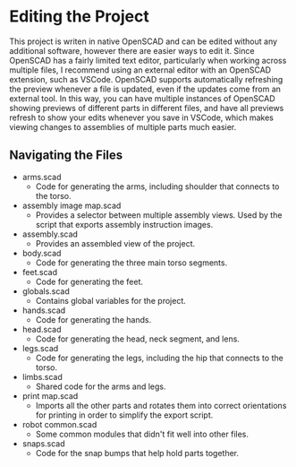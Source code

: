 # Editing the Project
This project is writen in native OpenSCAD and can be edited without any additional software, however there are easier ways to edit it. Since OpenSCAD has a fairly limited text editor, particularly when working across multiple files, I recommend using an external editor with an OpenSCAD extension, such as VSCode. OpenSCAD supports automatically refreshing the preview whenever a file is updated, even if the updates come from an external tool. In this way, you can have multiple instances of OpenSCAD showing previews of different parts in different files, and have all previews refresh to show your edits whenever you save in VSCode, which makes viewing changes to assemblies of multiple parts much easier.

## Navigating the Files
* arms.scad
  * Code for generating the arms, including shoulder that connects to the torso.
* assembly image map.scad
  * Provides a selector between multiple assembly views. Used by the script that exports assembly instruction images.
* assembly.scad
  * Provides an assembled view of the project.
* body.scad
  * Code for generating the three main torso segments.
* feet.scad
  * Code for generating the feet.
* globals.scad
  * Contains global variables for the project.
* hands.scad
  * Code for generating the hands.
* head.scad
  * Code for generating the head, neck segment, and lens.
* legs.scad
  * Code for generating the legs, including the hip that connects to the torso.
* limbs.scad
  * Shared code for the arms and legs.
* print map.scad
  * Imports all the other parts and rotates them into correct orientations for printing in order to simplify the export script.
* robot common.scad
  * Some common modules that didn't fit well into other files.
* snaps.scad
  * Code for the snap bumps that help hold parts together.
